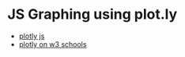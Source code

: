 # JS Graphing using plot.ly

* [plotly js](https://plotly.com/javascript/line-charts/#basic-line-plot)
* [plotly on w3 schools](https://www.w3schools.com/js/js_graphics_plotly.asp)
